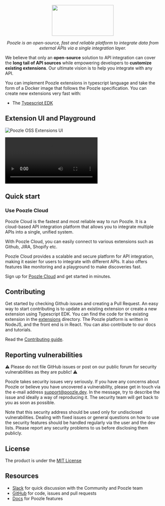 <p align="center">
  <a href="https://poozle.dev"><img src="https://user-images.githubusercontent.com/17528887/221166175-706c5ce3-756e-49b5-985b-1dc5bf40b8e1.svg" width="200" height="100" /></a>
</p>
<p align="center">
    <em>Poozle is an open-source, fast and reliable platform to integrate data from external APIs via a single integration layer.
</em>
</p>

We believe that only an **open-source** solution to API integration can cover the **long tail of API sources** while empowering developers to **customize existing extensions**. Our ultimate vision is to help you integrate with any API.

You can implement Poozle extensions in typescript language and take the form of a Docker image that follows the Poozle specification. You can create new extensions very fast with:

- The [Typescript EDK](https://docs.poozle.dev/)

## Extension UI and Playground

![Poozle OSS Extensions UI](https://user-images.githubusercontent.com/17528887/228322421-35d84caf-d6d0-4a6e-820e-cc4ca9694267.png)

![Poozle OSS Playground](https://user-images.githubusercontent.com/17528887/221165613-cb1ded30-823f-4fbe-b509-d940489a1b42.mov)

## Quick start

### Use Poozle Cloud

Poozle Cloud is the fastest and most reliable way to run Poozle. It is a cloud-based API integration platform that allows you to integrate multiple APIs into a single, unified system.

With Poozle Cloud, you can easily connect to various extensions such as Github, JIRA, Shopify etc.

Poozle Cloud provides a scalable and secure platform for API integration, making it easier for users to integrate with different APIs. It also offers features like monitoring and a playground to make discoveries fast.

Sign up for [Poozle Cloud](https://poozle.dev/authentication/signup) and get started in minutes.

## Contributing

Get started by checking Github issues and creating a Pull Request. An easy way to start contributing is to update an existing extension or create a new extension using Typescript EDK. You can find the code for the existing extension in the [extensions](https://github.com/poozlehq/poozle/tree/main/poozle-integrations/extensions) directory. The Poozle platform is written in NodeJS, and the front end is in React. You can also contribute to our docs and tutorials.

Read the [Contributing guide](https://docs.poozle.dev/).

## Reporting vulnerabilities

⚠️ Please do not file GitHub issues or post on our public forum for security vulnerabilities as they are public! ⚠️

Poozle takes security issues very seriously. If you have any concerns about Poozle or believe you have uncovered a vulnerability, please get in touch via the e-mail address support@poozle.dev. In the message, try to describe the issue and ideally a way of reproducing it. The security team will get back to you as soon as possible.

Note that this security address should be used only for undisclosed vulnerabilities. Dealing with fixed issues or general questions on how to use the security features should be handled regularly via the user and the dev lists. Please report any security problems to us before disclosing them publicly.

## License

The product is under the [MIT License](https://github.com/poozlehq/engine/blob/main/LICENSE.md)

## Resources

- [Slack](https://join.slack.com/t/poozle-community/shared_invite/zt-1pwu2hmj9-xtG~DGsW2aEWZc~QtOnVMQo) for quick discussion with the Community and Poozle team
- [GitHub](https://github.com/poozlehq/poozle) for code, issues and pull requests
- [Docs](https://docs.poozle.dev/) for Poozle features
